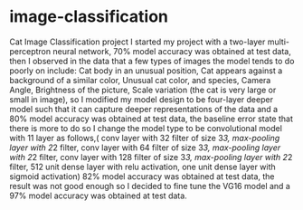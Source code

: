 # image-classification
Cat Image Classification project 
I started my project with a two-layer multi-perceptron neural network,  70% model accuracy was obtained at test data, then I observed in the data that a few types of images the model tends to do poorly on include: Cat body in an unusual position, Cat appears against a background of a similar color, Unusual cat color, and species, Camera Angle, Brightness of the picture, Scale variation (the cat is very large or small in image), so I modified my model design to be four-layer deeper model such that it can capture deeper representations of the data and a 80% model accuracy was obtained at test data,  the baseline error state that there is more to do so I change the model type to be convolutional model with 11 layer as follows,( conv layer with 32 filter of size 3*3, max-pooling layer with 2*2 filter, conv layer with 64 filter of size 3*3, max-pooling layer with 2*2 filter, conv layer with 128 filter of size 3*3, max-pooling layer with 2*2 filter, 512 unit dense layer with relu activation, one unit dense layer with sigmoid activation) 82% model accuracy was obtained at test data, the result was not good enough so I decided to fine tune the VG16 model and a 97% model accuracy was obtained at test data.
